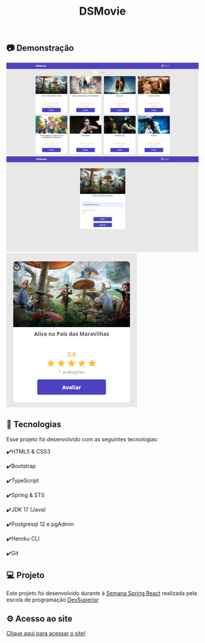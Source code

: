 <h1 align="center">
   DSMovie
</h1>

<br>

## :camera: Demonstração

![png1](github/Home.png)
![png2](github/Avaliacao.png)
![png3](github/Avaliado.png)

## :rocket: Tecnologias

Esse projeto foi desenvolvido com as seguintes tecnologias:

✔️HTML5 & CSS3

✔️Bootstrap

✔️TypeScript

✔️Spring & STS

✔️JDK 17 (Java)

✔️Postgresql 12 e pgAdmin

✔️Heroku CLI

✔️Git

## 💻 Projeto

Este projeto foi desenvolvido durante à [Semana Spring React](https://github.com/devsuperior/sds-dsmovie) realizada pela escola de programação [DevSuperior](https://devsuperior.com.br)

## ⚙ Acesso ao site

[Clique aqui para acessar o site!](https://dsmovie-plb.netlify.app)
